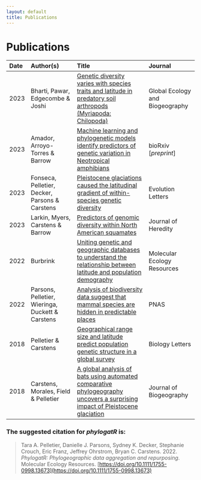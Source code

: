 ```yaml
---
layout: default
title: Publications
---
```


# Publications

| Date  | Author(s)  | Title  | Journal |
|:---- | :-----  | :-----  | :----- |
| 2023 | Bharti, Pawar, Edgecombe & Joshi | [Genetic diversity varies with species traits and latitude in predatory soil arthropods (Myriapoda: Chilopoda)](https://dx.doi.org/10.1111/geb.13709) | Global Ecology and Biogeography |
| 2023 | Amador, Arroyo-Torres & Barrow | [Machine learning and phylogenetic models identify predictors of genetic variation in Neotropical amphibians](https://doi.org/10.1101/2023.06.15.545105) | bioRxiv [*preprint*]  |
| 2023 | Fonseca, Pelletier, Decker, Parsons & Carstens | [Pleistocene glaciations caused the latitudinal gradient of within-species genetic diversity](https://doi.org/10.1093/evlett/qrad030) |Evolution Letters |
| 2023 | Larkin, Myers, Carstens & Barrow | [Predictors of genomic diversity within North American squamates](https://doi.org/10.1093/jhered/esad001) | Journal of Heredity | 
| 2022 | Burbrink | [Uniting genetic and geographic databases to understand the relationship between latitude and population demography](https://onlinelibrary.wiley.com/doi/10.1111/1755-0998.13688) | Molecular Ecology Resources |
| 2022  | Parsons, Pelletier, Wieringa, Duckett & Carstens  | [Analysis of biodiversity data suggest that mammal species are hidden in predictable places](https://www.pnas.org/doi/abs/10.1073/pnas.2103400119) | PNAS |
| 2018 | Pelletier & Carstens | [Geographical range size and latitude predict population genetic structure in a global survey](https://royalsocietypublishing.org/doi/10.1098/rsbl.2017.0566) | Biology Letters |
| 2018 | Carstens, Morales, Field & Pelletier | [A global analysis of bats using automated comparative phylogeography uncovers a surprising impact of Pleistocene glaciation](https://onlinelibrary.wiley.com/doi/abs/10.1111/jbi.13382) | Journal of Biogeography |

### The suggested citation for *phylogatR* is:
>Tara A. Pelletier, Danielle J. Parsons, Sydney K. Decker, Stephanie Crouch, Eric Franz, Jeffrey Ohrstrom, Bryan C. Carstens. 2022. *PhylogatR: Phylogeographic data aggregation and repurposing*. Molecular Ecology Resources. [https://doi.org/10.1111/1755-0998.13673](https://doi.org/10.1111/1755-0998.13673)
